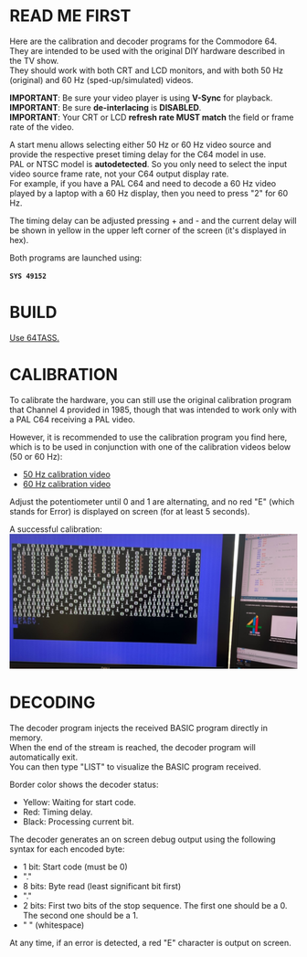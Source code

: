 # READ ME FIRST

Here are the calibration and decoder programs for the Commodore 64.  
They are intended to be used with the original DIY hardware described in the TV show.  
They should work with both CRT and LCD monitors, and with both 50 Hz (original) and 60 Hz (sped-up/simulated) videos.  

**IMPORTANT**: Be sure your video player is using **V-Sync** for playback.  
**IMPORTANT**: Be sure **de-interlacing** is **DISABLED**.  
**IMPORTANT**: Your CRT or LCD **refresh rate MUST match** the field or frame rate of the video.  

A start menu allows selecting either 50 Hz or 60 Hz video source and provide the respective preset timing delay for the C64 model in use.  
PAL or NTSC model is **autodetected**. So you only need to select the input video source frame rate, not your C64 output display rate.  
For example, if you have a PAL C64 and need to decode a 60 Hz video played by a laptop with a 60 Hz display, then you need to press "2" for 60 Hz.  

The timing delay can be adjusted pressing + and - and the current delay will be shown in yellow in the upper left corner of the screen (it's displayed in hex).  


Both programs are launched using:

  **```SYS 49152```**

# BUILD

[Use 64TASS.](https://github.com/irmen/64tass)

 
# CALIBRATION

To calibrate the hardware, you can still use the original calibration program that Channel 4 provided in 1985, though that was intended to work only with a PAL C64 receiving a PAL video.  

However, it is recommended to use the calibration program you find here, which is to be used in conjunction with one of the calibration videos below (50 or 60 Hz):
- [50 Hz calibration video](../media/decode_C64_50Hz.mp4)  
- [60 Hz calibration video](../media/decode_C64_60Hz.mp4)

Adjust the potentiometer until 0 and 1 are alternating, and no red "E" (which stands for Error) is displayed on screen (for at least 5 seconds).

A successful calibration:
![My image description](../docs/images/20240916-C4-calib.jpg)


# DECODING

The decoder program injects the received BASIC program directly in memory.  
When the end of the stream is reached, the decoder program will automatically exit.  
You can then type "LIST" to visualize the BASIC program received.  

Border color shows the decoder status:
- Yellow: Waiting for start code.
- Red: Timing delay.
- Black: Processing current bit.

The decoder generates an on screen debug output using the following syntax for each encoded byte:
- 1 bit: Start code (must be 0)
- "."
- 8 bits: Byte read (least significant bit first)
- "."
- 2 bits: First two bits of the stop sequence. The first one should be a 0. The second one should be a 1.
- " " (whitespace)

At any time, if an error is detected, a red "E" character is output on screen.  




